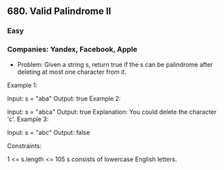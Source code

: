 ## 680. Valid Palindrome II

### Easy

### Companies: Yandex, Facebook, Apple

- Problem: Given a string s, return true if the s can be palindrome after deleting at most one character from it.

Example 1:

Input: s = "aba"
Output: true
Example 2:

Input: s = "abca"
Output: true
Explanation: You could delete the character 'c'.
Example 3:

Input: s = "abc"
Output: false

Constraints:

1 <= s.length <= 105
s consists of lowercase English letters.
